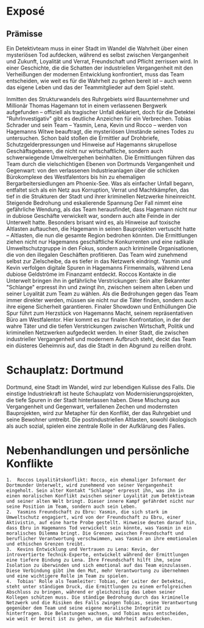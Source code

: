 # Exposé

## Prämisse
Ein Detektivteam muss in einer Stadt im Wandel die Wahrheit über einen mysteriösen Tod aufdecken, während es selbst zwischen Vergangenheit und Zukunft, Loyalität und Verrat, Freundschaft und Pflicht zerrissen wird. In einer Geschichte, die die Schatten der industriellen Vergangenheit mit den Verheißungen der modernen Entwicklung konfrontiert, muss das Team entscheiden, wie weit es für die Wahrheit zu gehen bereit ist – auch wenn das eigene Leben und das der Teammitglieder auf dem Spiel steht.

Inmitten des Strukturwandels des Ruhrgebiets wird Bauunternehmer und Millionär Thomas Hagemann tot in einem verlassenen Bergwerk aufgefunden – offiziell als tragischer Unfall deklariert, doch für die Detektei "RuhrInvestigativ" gibt es deutliche Anzeichen für ein Verbrechen. Tobias Schrader und sein Team – Yasmin, Lena, Kevin und Rocco – werden von Hagemanns Witwe beauftragt, die mysteriösen Umstände seines Todes zu untersuchen. Schon bald stoßen die Ermittler auf Drohbriefe, Schutzgelderpressungen und Hinweise auf Hagemanns skrupellose Geschäftsgebaren, die nicht nur wirtschaftliche, sondern auch schwerwiegende Umweltvergehen beinhalten.
Die Ermittlungen führen das Team durch die vielschichtigen Ebenen von Dortmunds Vergangenheit und Gegenwart: von den verlassenen Industrieanlagen über die schicken Bürokomplexe des Westfalentors bis hin zu ehemaligen Bergarbeitersiedlungen am Phoenix-See. Was als einfacher Unfall begann, entfaltet sich als ein Netz aus Korruption, Verrat und Machtkämpfen, das tief in die Strukturen der Stadt und ihrer kriminellen Netzwerke hineinreicht.
Steigende Bedrohung und eskalierende Spannung
Der Fall nimmt eine gefährliche Wendung, als das Team herausfindet, dass Hagemann nicht nur in dubiose Geschäfte verwickelt war, sondern auch alte Feinde in der Unterwelt hatte. Besonders brisant wird es, als Hinweise auf toxische Altlasten auftauchen, die Hagemann in seinen Bauprojekten vertuscht hatte – Altlasten, die nun die gesamte Region bedrohen könnten. Die Ermittlungen ziehen nicht nur Hagemanns geschäftliche Konkurrenten und eine radikale Umweltschutzgruppe in den Fokus, sondern auch kriminelle Organisationen, die von den illegalen Geschäften profitieren. Das Team wird zunehmend selbst zur Zielscheibe, da es tiefer in das Netzwerk eindringt.
Yasmin und Kevin verfolgen digitale Spuren in Hagemanns Firmenmails, während Lena dubiose Geldströme im Finanzamt entdeckt. Roccos Kontakte in die Unterwelt bringen ihn in gefährliche Verstrickungen: Sein alter Bekannter "Schlange" erpresst ihn und zwingt ihn, zwischen seinem alten Leben und seiner Loyalität zum Team zu wählen. Als die Bedrohungen gegen das Team immer direkter werden, müssen sie nicht nur die Täter finden, sondern auch ihre eigene Sicherheit garantieren.
Finaler Showdown und Enthüllungen
Die Spur führt zum Herzstück von Hagemanns Macht, seinem repräsentativen Büro am Westfalentor. Hier kommt es zur finalen Konfrontation, in der der wahre Täter und die tiefen Verstrickungen zwischen Wirtschaft, Politik und kriminellen Netzwerken aufgedeckt werden. In einer Stadt, die zwischen industrieller Vergangenheit und modernem Aufbruch steht, deckt das Team ein düsteres Geheimnis auf, das die Stadt in den Abgrund zu reißen droht.

# Schauplatz: Dortmund
Dortmund, eine Stadt im Wandel, wird zur lebendigen Kulisse des Falls. Die einstige Industriekraft ist heute Schauplatz von Modernisierungsprojekten, die tiefe Spuren in der Stadt hinterlassen haben. Diese Mischung aus Vergangenheit und Gegenwart, verfallenen Zechen und modernsten Bauprojekten, wird zur Metapher für den Konflikt, der das Ruhrgebiet und seine Bewohner umtreibt. Die postindustriellen Altlasten, sowohl ökologisch als auch sozial, spielen eine zentrale Rolle in der Aufklärung des Falles.

# Nebenhandlungen und persönliche Konflikte
	1.	Roccos Loyalitätskonflikt: Rocco, ein ehemaliger Informant der Dortmunder Unterwelt, wird zunehmend von seiner Vergangenheit eingeholt. Sein alter Kontakt "Schlange" erpresst ihn, was ihn in einen moralischen Konflikt zwischen seiner Loyalität zum Detektivteam und seiner alten Welt bringt. Dieser innere Kampf gefährdet nicht nur seine Position im Team, sondern auch sein Leben.
	2.	Yasmins Freundschaft zu Ebru: Yasmin, die sich stark im Umweltschutz engagiert, wird von der Freundschaft zu Ebru, einer Aktivistin, auf eine harte Probe gestellt. Hinweise deuten darauf hin, dass Ebru in Hagemanns Tod verwickelt sein könnte, was Yasmin in ein moralisches Dilemma bringt. Die Grenzen zwischen Freundschaft und beruflicher Verantwortung verschwimmen, was Yasmin an ihre emotionalen und ethischen Grenzen treibt.
	3.	Kevins Entwicklung und Vertrauen zu Lena: Kevin, der introvertierte Technik-Experte, entwickelt während der Ermittlungen eine tiefere Bindung zu Lena. Ihre Freundschaft hilft ihm, seine Isolation zu überwinden und sich emotional auf das Team einzulassen. Diese Verbindung gibt ihm den Mut, mehr Verantwortung zu übernehmen und eine wichtigere Rolle im Team zu spielen.
	4.	Tobias' Rolle als Teamleiter: Tobias, der Leiter der Detektei, steht unter ständigem Druck, die Ermittlungen zu einem erfolgreichen Abschluss zu bringen, während er gleichzeitig das Leben seiner Kollegen schützen muss. Die ständige Bedrohung durch das kriminelle Netzwerk und die Risiken des Falls zwingen Tobias, seine Verantwortung gegenüber dem Team und seine eigene moralische Integrität zu hinterfragen. Die Belastungen wachsen, und Tobias muss entscheiden, wie weit er bereit ist zu gehen, um die Wahrheit aufzudecken. 